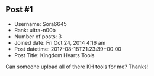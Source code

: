 ## Post #1
- Username: Sora6645
- Rank: ultra-n00b
- Number of posts: 3
- Joined date: Fri Oct 24, 2014 4:16 am
- Post datetime: 2017-08-18T21:23:39+00:00
- Post Title: Kingdom Hearts Tools

Can someone upload all of there KH tools for me? Thanks!
